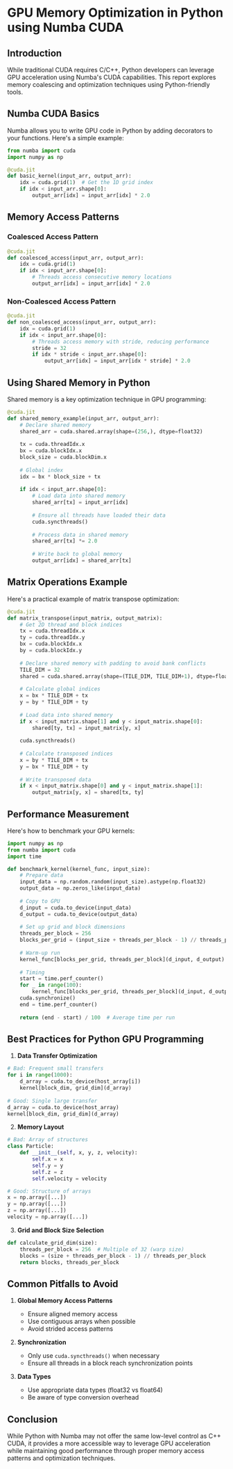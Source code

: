 # GPU Memory Optimization in Python using Numba CUDA

## Introduction
While traditional CUDA requires C/C++, Python developers can leverage GPU acceleration using Numba's CUDA capabilities. This report explores memory coalescing and optimization techniques using Python-friendly tools.

## Numba CUDA Basics
Numba allows you to write GPU code in Python by adding decorators to your functions. Here's a simple example:

```python
from numba import cuda
import numpy as np

@cuda.jit
def basic_kernel(input_arr, output_arr):
    idx = cuda.grid(1)  # Get the 1D grid index
    if idx < input_arr.shape[0]:
        output_arr[idx] = input_arr[idx] * 2.0
```

## Memory Access Patterns

### Coalesced Access Pattern
```python
@cuda.jit
def coalesced_access(input_arr, output_arr):
    idx = cuda.grid(1)
    if idx < input_arr.shape[0]:
        # Threads access consecutive memory locations
        output_arr[idx] = input_arr[idx] * 2.0
```

### Non-Coalesced Access Pattern
```python
@cuda.jit
def non_coalesced_access(input_arr, output_arr):
    idx = cuda.grid(1)
    if idx < input_arr.shape[0]:
        # Threads access memory with stride, reducing performance
        stride = 32
        if idx * stride < input_arr.shape[0]:
            output_arr[idx] = input_arr[idx * stride] * 2.0
```

## Using Shared Memory in Python
Shared memory is a key optimization technique in GPU programming:

```python
@cuda.jit
def shared_memory_example(input_arr, output_arr):
    # Declare shared memory
    shared_arr = cuda.shared.array(shape=(256,), dtype=float32)
    
    tx = cuda.threadIdx.x
    bx = cuda.blockIdx.x
    block_size = cuda.blockDim.x
    
    # Global index
    idx = bx * block_size + tx
    
    if idx < input_arr.shape[0]:
        # Load data into shared memory
        shared_arr[tx] = input_arr[idx]
        
        # Ensure all threads have loaded their data
        cuda.syncthreads()
        
        # Process data in shared memory
        shared_arr[tx] *= 2.0
        
        # Write back to global memory
        output_arr[idx] = shared_arr[tx]
```

## Matrix Operations Example
Here's a practical example of matrix transpose optimization:

```python
@cuda.jit
def matrix_transpose(input_matrix, output_matrix):
    # Get 2D thread and block indices
    tx = cuda.threadIdx.x
    ty = cuda.threadIdx.y
    bx = cuda.blockIdx.x
    by = cuda.blockIdx.y
    
    # Declare shared memory with padding to avoid bank conflicts
    TILE_DIM = 32
    shared = cuda.shared.array(shape=(TILE_DIM, TILE_DIM+1), dtype=float32)
    
    # Calculate global indices
    x = bx * TILE_DIM + tx
    y = by * TILE_DIM + ty
    
    # Load data into shared memory
    if x < input_matrix.shape[1] and y < input_matrix.shape[0]:
        shared[ty, tx] = input_matrix[y, x]
    
    cuda.syncthreads()
    
    # Calculate transposed indices
    x = by * TILE_DIM + tx
    y = bx * TILE_DIM + ty
    
    # Write transposed data
    if x < input_matrix.shape[0] and y < input_matrix.shape[1]:
        output_matrix[y, x] = shared[tx, ty]
```

## Performance Measurement
Here's how to benchmark your GPU kernels:

```python
import numpy as np
from numba import cuda
import time

def benchmark_kernel(kernel_func, input_size):
    # Prepare data
    input_data = np.random.random(input_size).astype(np.float32)
    output_data = np.zeros_like(input_data)
    
    # Copy to GPU
    d_input = cuda.to_device(input_data)
    d_output = cuda.to_device(output_data)
    
    # Set up grid and block dimensions
    threads_per_block = 256
    blocks_per_grid = (input_size + threads_per_block - 1) // threads_per_block
    
    # Warm-up run
    kernel_func[blocks_per_grid, threads_per_block](d_input, d_output)
    
    # Timing
    start = time.perf_counter()
    for _ in range(100):
        kernel_func[blocks_per_grid, threads_per_block](d_input, d_output)
    cuda.synchronize()
    end = time.perf_counter()
    
    return (end - start) / 100  # Average time per run
```

## Best Practices for Python GPU Programming

1. **Data Transfer Optimization**
```python
# Bad: Frequent small transfers
for i in range(1000):
    d_array = cuda.to_device(host_array[i])
    kernel[block_dim, grid_dim](d_array)
    
# Good: Single large transfer
d_array = cuda.to_device(host_array)
kernel[block_dim, grid_dim](d_array)
```

2. **Memory Layout**
```python
# Bad: Array of structures
class Particle:
    def __init__(self, x, y, z, velocity):
        self.x = x
        self.y = y
        self.z = z
        self.velocity = velocity

# Good: Structure of arrays
x = np.array([...])
y = np.array([...])
z = np.array([...])
velocity = np.array([...])
```

3. **Grid and Block Size Selection**
```python
def calculate_grid_dim(size):
    threads_per_block = 256  # Multiple of 32 (warp size)
    blocks = (size + threads_per_block - 1) // threads_per_block
    return blocks, threads_per_block
```

## Common Pitfalls to Avoid

1. **Global Memory Access Patterns**
   - Ensure aligned memory access
   - Use contiguous arrays when possible
   - Avoid strided access patterns

2. **Synchronization**
   - Only use `cuda.syncthreads()` when necessary
   - Ensure all threads in a block reach synchronization points

3. **Data Types**
   - Use appropriate data types (float32 vs float64)
   - Be aware of type conversion overhead

## Conclusion
While Python with Numba may not offer the same low-level control as C++ CUDA, it provides a more accessible way to leverage GPU acceleration while maintaining good performance through proper memory access patterns and optimization techniques.
